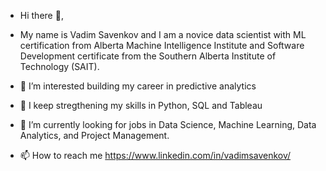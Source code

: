 - Hi there 👋, 

- My name is Vadim Savenkov and I am a novice data scientist with ML certification from Alberta Machine Intelligence Institute and Software Development certificate from  the Southern Alberta Institute of Technology (SAIT).
- 👀 I’m interested building my career in predictive analytics
- 🌱 I keep stregthening my skills in Python, SQL and Tableau
- 💞️ I’m currently looking for jobs in Data Science, Machine Learning, Data Analytics, and Project Management.
- 📫 How to reach me https://www.linkedin.com/in/vadimsavenkov/ 

<!---
vadimsavenkov/vadimsavenkov is a ✨ special ✨ repository because its `README.md` (this file) appears on your GitHub profile.
You can click the Preview link to take a look at your changes.
--->
